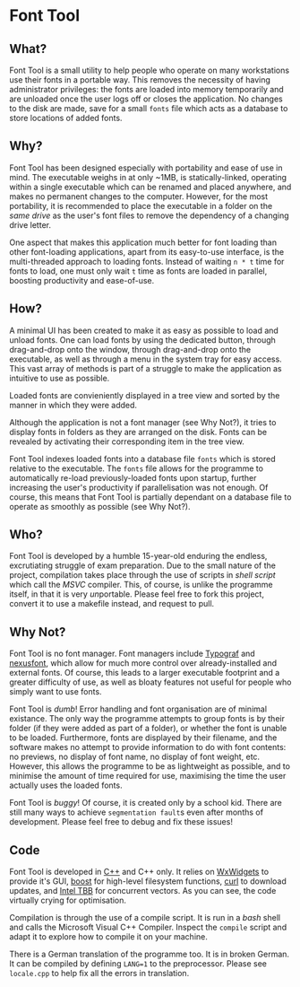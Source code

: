 # Font Tool
## What?
Font Tool is a small utility to help people who operate on many workstations use their fonts in a portable way. This removes the necessity of having administrator privileges: the fonts are loaded into memory temporarily and are unloaded once the user logs off or closes the application. No changes to the disk are made, save for a small `fonts` file which acts as a database to store locations of added fonts.


## Why?
Font Tool has been designed especially with portability and ease of use in mind. The executable weighs in at only ~1MB, is statically-linked, operating within a single executable which can be renamed and placed anywhere, and makes no permanent changes to the computer. However, for the most portability, it is recommended to place the executable in a folder on the _same drive_ as the user's font files to remove the dependency of a changing drive letter.

One aspect that makes this application much better for font loading than other font-loading applications, apart from its easy-to-use interface, is the multi-threaded approach to loading fonts. Instead of waiting `n * t` time for fonts to load, one must only wait `t` time as fonts are loaded in parallel,  boosting productivity and ease-of-use.

## How?
A minimal UI has been created to make it as easy as possible to load and unload fonts. One can load fonts by using the dedicated button, through drag-and-drop onto the window, through drag-and-drop onto the executable, as well as through a menu in the system tray for easy access. This vast array of methods is part of a struggle to make the application as intuitive to use as possible.

Loaded fonts are convieniently displayed in a tree view and sorted by the  manner in which they were added.

Although the application is not a font manager (see Why Not?), it tries to display fonts in folders as they are arranged on the disk. Fonts can be revealed by activating their corresponding item in the tree view.

Font Tool indexes loaded fonts into a database file `fonts` which is stored relative to the executable. The `fonts` file allows for the programme to automatically re-load previously-loaded fonts upon startup, further increasing the user's productivity if parallelisation was not enough. Of course, this means that Font Tool is partially dependant on a database file to operate as smoothly as possible (see Why Not?).

## Who?
Font Tool is developed by a humble 15-year-old enduring the endless, excrutiating struggle of exam preparation. Due to the small nature of the project, compilation takes place through the use of scripts in _shell script_ which call the _MSVC_ compiler. This, of course, is unlike the programme itself, in that it is very <i>un</i>portable. Please feel free to fork this project, convert it to use a makefile instead, and request to pull.

## Why Not?
Font Tool is no font manager. Font managers include <a href="https://www.neuber.com/typograph/">Typograf</a> and <a href="http://www.xiles.net/">nexusfont</a>, which allow for much more control over already-installed and external fonts. Of course, this leads to a larger executable footprint and a greater difficulty of use, as well as bloaty features not useful for people who simply want to use fonts.

Font Tool is _dumb_! Error handling and font organisation are of minimal existance. The only way the programme attempts to group fonts is by their folder (if they were added as part of a folder), or whether the font is unable to be loaded. Furthermore, fonts are displayed by their filename, and the software makes no attempt to provide information to do with font contents: no previews, no display of font name, no display of font weight, etc. However, this allows the programme to be as lightweight as possible, and to minimise the amount of time required for use, maximising the time the user actually uses the loaded fonts.

Font Tool is _buggy_! Of course, it is created only by a school kid. There are still many ways to achieve `segmentation fault`s even after months of development. Please feel free to debug and fix these issues!

## Code
Font Tool is developed in <a href="https://isocpp.org/">C++</a> and C++ only. It relies on <a href="https://www.wxwidgets.org/">WxWidgets</a> to provide it's GUI, <a href="http://www.boost.org/">boost</a> for high-level filesystem functions, <a href="https://curl.haxx.se/">curl</a> to download updates, and <a href="https://www.threadingbuildingblocks.org/">Intel TBB</a> for concurrent vectors. As you can see, the code virtually crying for optimisation.

Compilation is through the use of a compile script. It is run in a _bash_ shell and calls the Microsoft Visual C++ Compiler. Inspect the `compile` script and adapt it to explore how to compile it on your machine.

There is a German translation of the programme too. It is in broken German. It can be compiled by defining `LANG=1` to the preprocessor. Please see `locale.cpp` to help fix all the errors in translation.